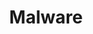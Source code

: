 ---
title: "Malware"
layout: category
permalink: /categories/malware/
author_profile: true
sidebar_main: true
sidebar:
    nav: "docs"
taxonomy: "Malware"
---